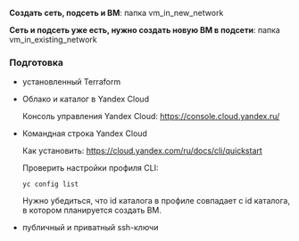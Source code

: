 
**Создать сеть, подсеть и ВМ**: папка vm_in_new_network

**Сеть и подсеть уже есть, нужно создать новую ВМ в подсети**: папка vm_in_existing_network



### Подготовка

- установленный Terraform

- Облако и каталог в Yandex Cloud

    Консоль управления Yandex Cloud: https://console.cloud.yandex.ru/

- Командная строка Yandex Cloud

    Как установить: https://cloud.yandex.com/ru/docs/cli/quickstart

    Проверить настройки профиля CLI:
    ```
    yc config list
    ```
    Нужно убедиться, что id каталога в профиле совпадает с id каталога, в котором планируется создать ВМ.


- публичный и приватный ssh-ключи